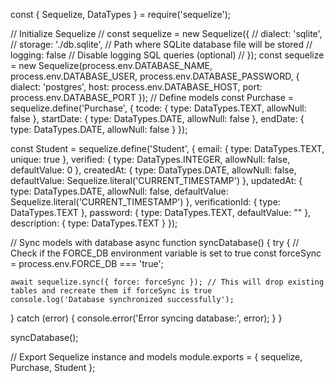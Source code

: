 const { Sequelize, DataTypes } = require('sequelize');

// Initialize Sequelize
// const sequelize = new Sequelize({
//   dialect: 'sqlite',
//   storage: './db.sqlite', // Path where SQLite database file will be stored
//   logging: false // Disable logging SQL queries (optional)
// });
const sequelize = new Sequelize(process.env.DATABASE_NAME, process.env.DATABASE_USER, process.env.DATABASE_PASSWORD, {
  dialect: 'postgres',
  host: process.env.DATABASE_HOST,
  port: process.env.DATABASE_PORT
});
// Define models
const Purchase = sequelize.define('Purchase', {
  tcode: {
    type: DataTypes.TEXT,
    allowNull: false
  },
  startDate: {
    type: DataTypes.DATE,
    allowNull: false
  },
  endDate: {
    type: DataTypes.DATE,
    allowNull: false
  }
});

const Student = sequelize.define('Student', {
  email: {
    type: DataTypes.TEXT,
    unique: true
  },
  verified: {
    type: DataTypes.INTEGER,
    allowNull: false,
    defaultValue: 0
  },
  createdAt: {
    type: DataTypes.DATE,
    allowNull: false,
    defaultValue: Sequelize.literal('CURRENT_TIMESTAMP')
  },
  updatedAt: {
    type: DataTypes.DATE,
    allowNull: false,
    defaultValue: Sequelize.literal('CURRENT_TIMESTAMP')
  },
  verificationId: {
    type: DataTypes.TEXT
  },
  password: {
    type: DataTypes.TEXT,
    defaultValue: ""
  },
  description: {
    type: DataTypes.TEXT
  }
});

// Sync models with database
async function syncDatabase() {
  try {
    // Check if the FORCE_DB environment variable is set to true
    const forceSync = process.env.FORCE_DB === 'true';

    await sequelize.sync({ force: forceSync }); // This will drop existing tables and recreate them if forceSync is true
    console.log('Database synchronized successfully');
  } catch (error) {
    console.error('Error syncing database:', error);
  }
}

syncDatabase();


// Export Sequelize instance and models
module.exports = {
  sequelize,
  Purchase,
  Student
};